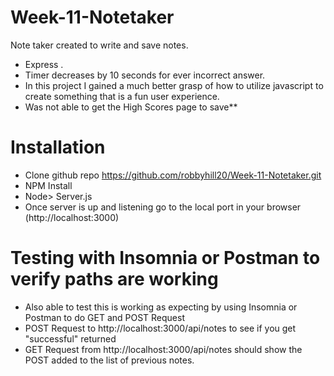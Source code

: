 # Week-11-Notetaker
Note taker created to write and save notes. 
- Express . 
- Timer decreases by 10 seconds for ever incorrect answer. 
- In this project I gained a much better grasp of how to utilize javascript to create something that is a fun user experience. 
- Was not able to get the High Scores page to save** 
# Installation
 - Clone github repo https://github.com/robbyhill20/Week-11-Notetaker.git
 - NPM Install
 - Node> Server.js 
 - Once server is up and listening go to the local port in your browser (http://localhost:3000)

# Testing with Insomnia or Postman to verify paths are working 
- Also able to test this is working as expecting by using Insomnia or Postman to do GET and POST Request
- POST Request to http://localhost:3000/api/notes to see if you get "successful" returned 
- GET Request from  http://localhost:3000/api/notes should show the POST added to the list of previous notes. 
